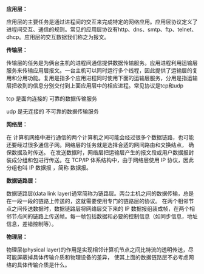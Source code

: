 **应用层：**

应用层的主要任务是通过进程间的交互来完成特定的网络应用。应用层协议定义了进程间交互、通信的规则。常见的应用层协议有http、dns、smtp、ftp、telnet、dhcp。应用层的交互数据我们称之为报文。

**传输层：**

传输层的任务是为俩台主机的进程间通信提供数据传输服务。应用进程利用运输层服务来传输应用层报文。一台主机可以同时运行多个线程，因此提供了运输层的复用和分用功能。复用是指多个应用进程同时使用下面的运输层服务，分用是指运输层把收到的信息分别交付到上面应用层中的相应进程。常见协议是tcp和udp

tcp 是面向连接的 可靠的数据传输服务

udp 是无连接的 不可靠的数据传输服务

**网络层：**

在 计算机网络中进行通信的两个计算机之间可能会经过很多个数据链路，也可能还要经过很多通信子网。网络层的任务就是选择合适的网间路由和交换结点， 确保数据及时传送。 在发送数据时，网络层把运输层产生的报文段或用户数据报封装成分组和包进行传送。在 TCP/IP 体系结构中，由于网络层使用 IP 协议，因此分组也叫 IP 数据报 ，简称 数据报。

**数据链路层：**

数据链路层(data link layer)通常简称为链路层。两台主机之间的数据传输，总是在一段一段的链路上传送的，这就需要使用专门的链路层的协议。 在两个相邻节点之间传送数据时，数据链路层将网络层交下来的 IP 数据报组装成帧，在两个相邻节点间的链路上传送帧。每一帧包括数据和必要的控制信息（如同步信息，地址信息，差错控制等）。

**物理层：**

物理层(physical layer)的作用是实现相邻计算机节点之间比特流的透明传送，尽可能屏蔽掉具体传输介质和物理设备的差异， 使其上面的数据链路层不必考虑网络的具体传输介质是什么。